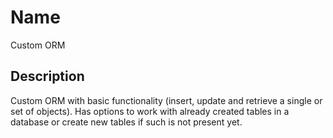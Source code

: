 # Name
Custom ORM

## Description
Custom ORM with basic functionality (insert, update and retrieve a single or set of objects). Has options to work with already created tables in a database or create new tables if such is not present yet.
